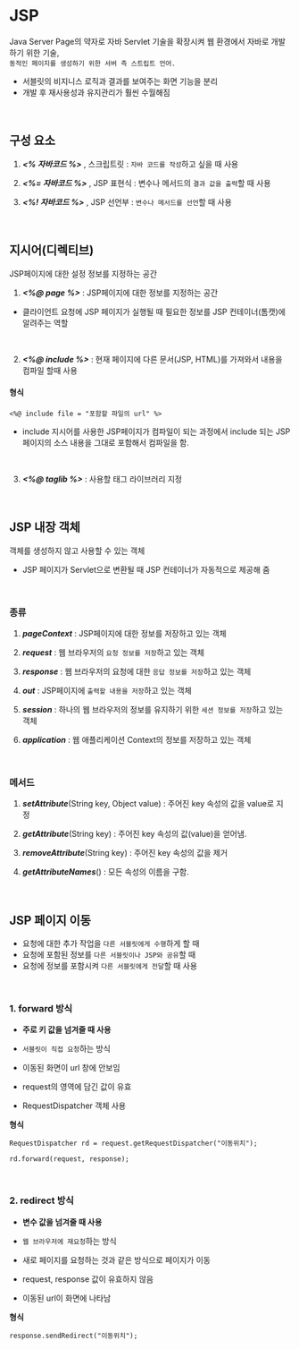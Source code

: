 ﻿# JSP
Java Server Page의 약자로 자바 Servlet 기술을 확장시켜 웹 환경에서 자바로 개발하기 위한 기술, <br>
`동적인 페이지를 생성하기 위한 서버 측 스트립트 언어.`

- 서블릿의 비지니스 로직과 결과를 보여주는 화면 기능을 분리
- 개발 후 재사용성과 유지관리가 훨씬 수월해짐
<br>

## 구성 요소

1. ***<%  자바코드  %>*** , 스크립트릿 : `자바 코드를 작성`하고 싶을 때 사용

2. ***<%= 자바코드 %>*** , JSP 표현식 : 변수나 메서드의 `결과 값을 출력`할 때 사용
3. ***<%!	자바코드 %>*** , JSP 선언부 : `변수나 메서드를 선언`할 때 사용
<br>

## 지시어(디렉티브)

JSP페이지에 대한 설정 정보를 지정하는 공간

1. ***<%@ page %>*** : JSP페이지에 대한 정보를 지정하는 공간
- 클라이언트 요청에 JSP 페이지가 실행될 때 필요한 정보를 JSP 컨테이너(톰캣)에 알려주는 역할
<br>

2. ***<%@ include %>*** : 현재 페이지에 다른 문서(JSP, HTML)를 가져와서 내용을 컴파일 할때 사용
#### 형식

	<%@ include file = "포함할 파일의 url" %>

- include 지시어를 사용한 JSP페이지가 컴파일이 되는 과정에서 include 되는 JSP 페이지의 소스 내용을 그대로 포함해서 컴파일을 함.
<br>

3.  ***<%@ taglib %>*** : 사용할 태그 라이브러리 지정
<br>

## JSP 내장 객체
객체를 생성하지 않고 사용할 수 있는 객체

- JSP 페이지가 Servlet으로 변환될 때 JSP 컨테이너가 자동적으로 제공해 줌
<br>

### 종류
1. ***pageContext*** : JSP페이지에 대한 정보를 저장하고 있는 객체

2. ***request*** : 웹 브라우저의 `요청 정보를 저장`하고 있는 객체
3. ***response*** : 웹 브라우저의 요청에 대한 `응답 정보를 저장`하고 있는 객체
4. ***out*** : JSP페이지에 `출력할 내용을 저장`하고 있는 객체
5. ***session*** : 하나의 웹 브라우저의 정보를 유지하기 위한 `세션 정보를 저장`하고 있는 객체
6. ***application*** : 웹 애플리케이션 Context의 정보를 저장하고 있는 객체
<br>

### 메서드

1. ***setAttribute***(String key, Object value) : 주어진 key 속성의 값을 value로 지정

2. ***getAttribute***(String key) : 주어진 key 속성의 값(value)을 얻어냄.
3. ***removeAttribute***(String key) : 주어진 key 속성의 값을 제거
4. ***getAttributeNames***() : 모든 속성의 이름을 구함.
<br>

## JSP 페이지 이동

- 요청에 대한 추가 작업을 `다른 서블릿에게 수행`하게 할 때
- 요청에 포함된 정보를 `다른 서블릿이나 JSP와 공유`할 때
- 요청에 정보를 포함시켜 `다른 서블릿에게 전달`할 때 사용
<br>

### 1. forward 방식
- **주로 키 값을 넘겨줄 때 사용**

- `서블릿이 직접 요청`하는 방식
- 이동된 화면이 url 창에 안보임
- request의 영역에 담긴 값이 유효
- RequestDispatcher 객체 사용

**형식**

    RequestDispatcher rd = request.getRequestDispatcher("이동위치");
    
    rd.forward(request, response);
<br>

### 2. redirect 방식
- **변수 값을 넘겨줄 때 사용**

- `웹 브라우저에 재요청`하는 방식
- 새로 페이지를 요청하는 것과 같은 방식으로 페이지가 이동
- request, response 값이 유효하지 않음
- 이동된 url이 화면에 나타남

**형식**

    response.sendRedirect("이동위치");

